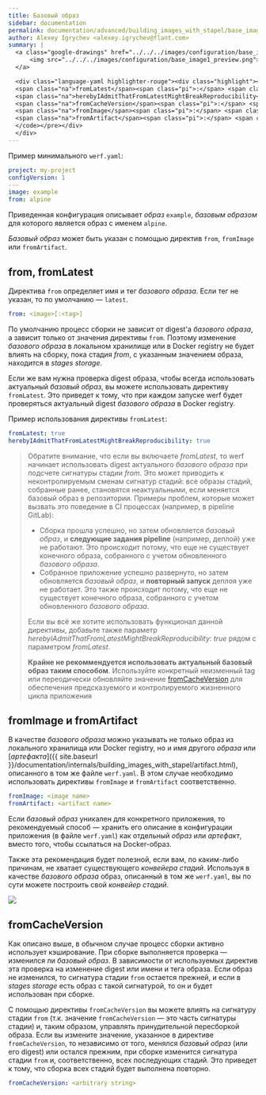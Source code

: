 ```yaml
---
title: Базовый образ
sidebar: documentation
permalink: documentation/advanced/building_images_with_stapel/base_image.html
author: Alexey Igrychev <alexey.igrychev@flant.com>
summary: |
  <a class="google-drawings" href="../../../images/configuration/base_image1.png" data-featherlight="image">
      <img src="../../../images/configuration/base_image1_preview.png">
  </a>

  <div class="language-yaml highlighter-rouge"><div class="highlight"><pre class="highlight"><code><span class="na">from</span><span class="pi">:</span> <span class="s">&lt;image[:&lt;tag&gt;]&gt;</span>
  <span class="na">fromLatest</span><span class="pi">:</span> <span class="s">&lt;bool&gt;</span>
  <span class="na">herebyIAdmitThatFromLatestMightBreakReproducibility</span><span class="pi">:</span> <span class="s">&lt;bool&gt;</span>
  <span class="na">fromCacheVersion</span><span class="pi">:</span> <span class="s">&lt;arbitrary string&gt;</span>
  <span class="na">fromImage</span><span class="pi">:</span> <span class="s">&lt;image name&gt;</span>
  <span class="na">fromArtifact</span><span class="pi">:</span> <span class="s">&lt;artifact name&gt;</span>
  </code></pre></div>
  </div>
---
```


Пример минимального `werf.yaml`:
```yaml
project: my-project
configVersion: 1
---
image: example
from: alpine
```

Приведенная конфигурация описывает _образ_ `example`, _базовым образом_ для которого является образ с именем `alpine`.

_Базовый образ_ может быть указан с помощью директив `from`, `fromImage` или `fromArtifact`.

## from, fromLatest

Директива `from` определяет имя и тег _базового образа_. Если тег не указан, то по умолчанию — `latest`.

```yaml
from: <image>[:<tag>]
```

По умолчанию процесс сборки не зависит от digest'а _базового образа_, а зависит только от значения директивы `from`.
Поэтому изменение _базового образа_ в локальном хранилище или в Docker registry не будет влиять на сборку, пока стадия _from_, с указанным значением образа, находится в _stages storage_.

Если же вам нужна проверка digest образа, чтобы всегда использовать актуальный _базовый образ_, вы можете использовать директиву `fromLatest`.
Это приведет к тому, что при каждом запуске werf будет проверяться актуальный digest _базового образа_ в Docker registry.

Пример использования директивы `fromLatest`:

```yaml
fromLatest: true
herebyIAdmitThatFromLatestMightBreakReproducibility: true
```

> Обратите внимание, что если вы включаете _fromLatest_, то werf начинает использовать digest актуального _базового образа_ при подсчете сигнатуры стадии _from_.
> Это может приводить к неконтролируемым сменам сигнатур стадий: все образы стадий, собранные ранее, становятся неактуальными, если меняется базовый образ в репозитории.
> Примеры проблем, которые может вызвать это поведение в CI процессах (например, в pipeline GitLab):
>
> * Сборка прошла успешно, но затем обновляется _базовый образ_, и **следующие задания pipeline** (например, деплой) уже не работают. Это происходит потому, что еще не существует конечного образа, собранного с учетом обновленного _базового образа_.
> * Собранное приложение успешно развернуто, но затем обновляется _базовый образ_, и **повторный запуск** деплоя уже не работает. Это также происходит потому, что еще не существует конечного образа, собранного с учетом обновленного _базового образа_.
>
> Если вы всё же хотите использовать функционал данной директивы, добавьте также параметр _herebyIAdmitThatFromLatestMightBreakReproducibility: true_ рядом с параметром _fromLatest_.
>
> **Крайне не рекоммендуется использовать актуальный базовый образ таким способом**. Используйте конкретный неизменный tag или переодически обновляйте значение [fromCacheVersion](#fromcacheversion) для обеспечения предсказуемого и контролируемого жизненного цикла приложения

## fromImage и fromArtifact

В качестве _базового образа_ можно указывать не только образ из локального хранилища или Docker registry, но и имя другого _образа_ или [_артефакта_]({{ site.baseurl }}/documentation/internals/building_images_with_stapel/artifact.html), описанного в том же файле `werf.yaml`. В этом случае необходимо использовать директивы `fromImage` и `fromArtifact` соответственно.

```yaml
fromImage: <image name>
fromArtifact: <artifact name>
```

Если _базовый образ_ уникален для конкретного приложения, то рекомендуемый способ — хранить его описание в конфигурации приложения (в файле `werf.yaml`) как отдельный _образ_ или _артефакт_, вместо того, чтобы ссылаться на Docker-образ.

Также эта рекомендация будет полезной, если вам, по каким-либо причинам, не хватает существующего _конвейера стадий_.
Используя в качестве _базового образа_ образ, описанный в том же `werf.yaml`, вы по сути можете построить свой _конвейер стадий_.

<a class="google-drawings" href="../../../images/configuration/base_image2.png" data-featherlight="image">
<img src="../../../images/configuration/base_image2_preview.png">
</a>

## fromCacheVersion

Как описано выше, в обычном случае процесс сборки активно использует кэширование.
При сборке выполняется проверка — изменился ли _базовый образ_.
В зависимости от используемых директив эта проверка на изменение digest или имени и тега образа.
Если образ не изменился, то сигнатура стадии `from` остается прежней, и если в _stages storage_ есть образ с такой сигнатурой, то он и будет использован при сборке.

С помощью директивы `fromCacheVersion` вы можете влиять на сигнатуру стадии `from` (т.к. значение `fromCacheVersion` — это часть сигнатуры стадии) и, таким образом, управлять принудительной пересборкой образа.
Если вы измените значение, указанное в директиве `fromCacheVersion`, то независимо от того, менялся _базовый образ_ (или его digest) или остался прежним, при сборке изменится сигнатура стадии `from` и, соответственно, всех последующих стадий.
Это приведет к тому, что сборка всех стадий будет выполнена повторно.

```yaml
fromCacheVersion: <arbitrary string>
```
